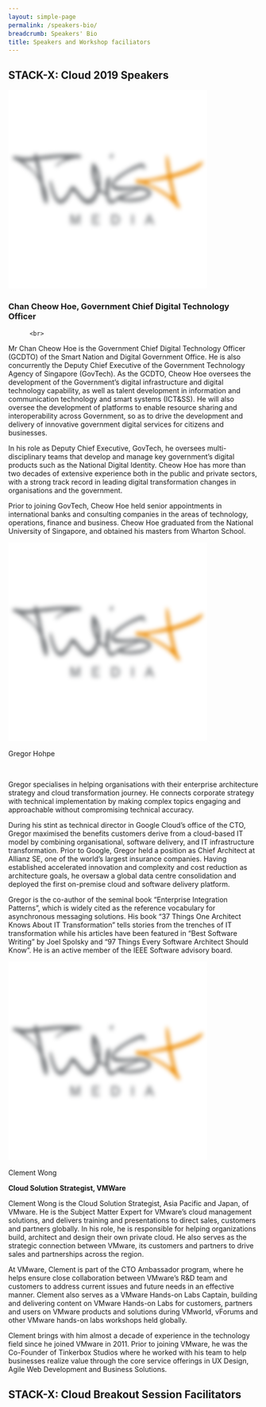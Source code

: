 ```yaml
---
layout: simple-page
permalink: /speakers-bio/
breadcrumb: Speakers' Bio
title: Speakers and Workshop faciliators 
---
```


## **STACK-X: Cloud 2019 Speakers**

<div class="row">
    <div class="col is-4">
        <img src="/images/dummy.png" alt="Chan Cheow Hoe">
    </div>
    <div class="col is-8">
        
### **Chan Cheow Hoe, Government Chief Digital Technology Officer**
          <br>

Mr Chan Cheow Hoe is the Government Chief Digital Technology Officer (GCDTO) of the Smart Nation and Digital Government Office. He is also concurrently the Deputy Chief Executive of the Government Technology Agency of Singapore (GovTech). As the GCDTO, Cheow Hoe oversees the development of the Government’s digital infrastructure and digital technology capability, as well as talent development in information and communication technology and smart systems (ICT&SS). He will also oversee the development of platforms to enable resource sharing and interoperability across Government, so as to drive the development and delivery of innovative government digital services for citizens and businesses. 

In his role as Deputy Chief Executive, GovTech, he oversees multi-disciplinary teams that develop and manage key government’s digital products such as the National Digital Identity. Cheow Hoe has more than two decades of extensive experience both in the public and private sectors, with a strong track record in leading digital transformation changes in organisations and the government. 

Prior to joining GovTech, Cheow Hoe held senior appointments in international banks and consulting companies in the areas of technology, operations, finance and business. Cheow Hoe graduated from the National University of Singapore, and obtained his masters from Wharton School.

</div>

<div class="row">
    <div class="col is-4">
        <img src="/images/dummy.png" alt="Gregor Hohpe">
    </div>
    <div class="col is-8">
        <p class="title is-4">Gregor Hohpe</p>
        <br>

Gregor specialises in helping organisations with their enterprise architecture strategy and cloud transformation journey. He connects corporate strategy with technical implementation by making complex topics engaging and approachable without compromising technical accuracy.

During his stint as technical director in Google Cloud’s office of the CTO, Gregor maximised the benefits customers derive from a cloud-based IT model by combining organisational, software delivery, and IT infrastructure transformation. Prior to Google, Gregor held a position as Chief Architect at Allianz SE, one of the world’s largest insurance companies. Having established accelerated innovation and complexity and cost reduction as architecture goals, he oversaw a global data centre consolidation and deployed the first on-premise cloud and software delivery platform.

Gregor is the co-author of the seminal book “Enterprise Integration Patterns”, which is widely cited as the reference vocabulary for asynchronous messaging solutions. His book “37 Things One Architect Knows About IT Transformation” tells stories from the trenches of IT transformation while his articles have been featured in “Best Software Writing” by Joel Spolsky and “97 Things Every Software Architect Should Know”. He is an active member of the IEEE Software advisory board.

<div class="row">
    <div class="col is-4">
        <img src="/images/dummy.png" alt="Clement Wong">
    </div>
    <div class="col is-8">
        <p class="title is-4">Clement Wong</p>
        <strong>Cloud Solution Strategist,  VMWare</strong>
        <br>
       
Clement Wong is the Cloud Solution Strategist, Asia Pacific and Japan, of VMware. He is the Subject Matter Expert for VMware’s cloud management solutions, and delivers training and presentations to direct sales, customers and partners globally. In his role, he is responsible for helping organizations build, architect and design their own private cloud. He also serves as the strategic connection between VMware, its customers and partners to drive sales and partnerships across the region. 

At VMware, Clement is part of the CTO Ambassador program, where he helps ensure close collaboration between VMware’s R&D team and customers to address current issues and future needs in an effective manner. Clement also serves as a VMware Hands-on Labs Captain, building and delivering content on VMware Hands-on Labs for customers, partners and users on VMware products and solutions during VMworld, vForums and other VMware hands-on labs workshops held globally.

Clement brings with him almost a decade of experience in the technology field since he joined VMware in 2011. Prior to joining VMware, he was the Co-Founder of Tinkerbox Studios where he worked with his team to help businesses realize value through the core service offerings in UX Design, Agile Web Development and Business Solutions.  

## **STACK-X: Cloud Breakout Session Facilitators**


